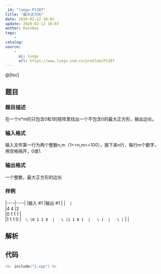 ```yaml
---
_id: "luogu-P1387"
title: "最大正方形"
date: 2020-02-12 10:03
update: 2020-02-12 10:03
author: Rainboy
tags:
    - 
catalog: 
source: 
    - 
      oj: luogu
      url: https://www.luogu.com.cn/problem/P1387
---
```


@[toc]

## 题目



### 题目描述

在一个n\*m的只包含0和1的矩阵里找出一个不包含0的最大正方形，输出边长。




### 输入格式
输入文件第一行为两个整数n,m（1<=n,m<=100），接下来n行，每行m个数字，用空格隔开，0或1.




### 输出格式

一个整数，最大正方形的边长




### 样例

|----|----|
|输入 #1  |输出 #1  |
|```  |```  \
|4 4  |2  \
|0 1 1 1  |  \
|1 1 1 0  |```  \
|0 1 1 0  |   \
|1 1 0 1  |   \
|  |   \
|```  |   |




## 解析


## 代码

```c
<%- include("1.cpp") %>
```